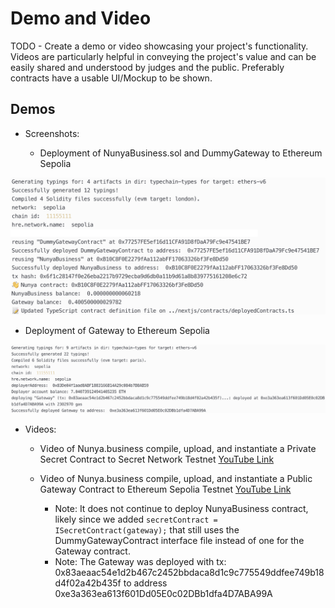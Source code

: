 # Demo and Video

TODO - Create a demo or video showcasing your project's functionality. Videos are particularly helpful in conveying the project's value and can be easily shared and understood by judges and the public. Preferably contracts have a usable UI/Mockup to be shown.

## Demos

* Screenshots:

  * Deployment of NunyaBusiness.sol and DummyGateway to Ethereum Sepolia

![Screenshot](./assets/screenshot-deploy-nunyacontract-dummygateway-mod.png)

  * Deployment of Gateway to Ethereum Sepolia

![Screenshot](./assets/screenshot-deploy-gateway.png)

* Videos:

  * Video of Nunya.business compile, upload, and instantiate a Private Secret Contract to Secret Network Testnet
[YouTube Link](https://youtu.be/pCtQjqqD6gs)

  * Video of Nunya.business compile, upload, and instantiate a Public Gateway Contract to Ethereum Sepolia Testnet
[YouTube Link](https://youtu.be/WeBABOnPvgQ)
    * Note: It does not continue to deploy NunyaBusiness contract, likely since we added `secretContract = ISecretContract(gateway);` that still uses the DummyGatewayContract interface file instead of one for the Gateway contract.
    * Note: The Gateway was deployed with tx: 0x83aeaac54e1d2b467c2452bbdaca8d1c9c775549ddfee749b18d4f02a42b435f to address 0xe3a363ea613f601Dd05E0c02DBb1dfa4D7ABA99A
